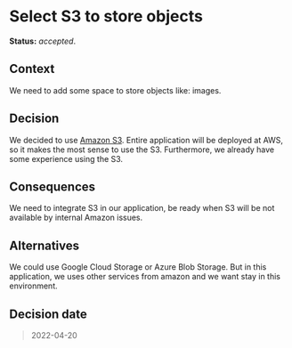 # Select S3 to store objects

**Status:** _accepted_.

## Context

We need to add some space to store objects like: images.

## Decision

We decided to use [Amazon S3](https://aws.amazon.com/s3/). Entire application
will be deployed at AWS, so it makes the most sense to use the S3. Furthermore, we
already have some experience using the S3.

## Consequences

We need to integrate S3 in our application, be ready when S3 will be not
available by internal Amazon issues.

## Alternatives

We could use Google Cloud Storage or Azure Blob Storage. But in this application,
we uses other services from amazon and we want stay in this environment.

## Decision date

> 2022-04-20
